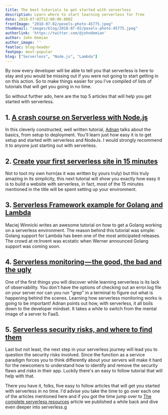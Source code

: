 ```yaml
---
title: The best tutorials to get started with serverless
description: Learn where to start learning serverless for free
date: 2018-07-02T12:00:00.000Z
frontImage: "2018-07-02/pexels-photo-45775.jpeg"
thumbnail: "images/blog/2018-07-02/pexels-photo-45775.jpeg"
authorlink: 'https://twitter.com/@johndemian'
author: John Demian
author_image: ''
featloc: blog-header
featpop: most-popular
blog: ["Serverless", "Node.js", "Lambda"]
---
```


By now every developer will be able to tell you that serverless is here to stay and you would be missing out if you were not going to start getting in on this action. So to make things easier for you I've compiled of lists of tutorials that will get you going in no time.

So without further ado, here are the top 5 articles that will help you get started with serverless.

<h2>1. <a href="https://hackernoon.com/a-crash-course-on-serverless-with-node-js-632b37d58b44">A crash course on Serverless with Node.js</a></h2>
In this cleverly constructed, well written tutorial, <a href="https://twitter.com/adnanrahic">Adnan</a> talks about the basics, from setup to deployment. You'll learn just how easy it is to get setup and started with serverless and NodeJs. I would strongly recommend it to anyone just starting out with serverless.

<h2>2. <a href="https://dashbird.io/blog/create-your-first-website-in-15-minutes/">Create your first serverless site in 15 minutes </a></h2>
Not to toot my own horn(as it was written by yours truly) but this truly amazing in its simplicity, this next tutorial will show you exactly how easy it is to build a website with serverless, in fact, most of the 15 minutes mentioned in the title will be spent setting up your environment. 

<h2>3. <a href="https://serverless.com/blog/framework-example-golang-lambda-support/">Serverless Framework example for Golang and Lambda</a></h2>
Maciej Winnicki writes an awesome tutorial on how to get a Golang working on a serverless environment. The reason behind this tutorial was simple: Golang support for Lambda has been one of the most anticipated releases. The crowd at re:Invent was ecstatic when Werner announced Golang support was coming soon.


<h2>4. <a href="https://hackernoon.com/serverless-monitoring-the-good-the-bad-and-the-ugly-2b06e7ffd843">Serverless monitoring — the good, the bad and the ugly</a></h2>
One of the first things you will discover while learning serverless is its lack of observability. You don't have the options of checking out an error.log file on your server nor can you run "grep" in a terminal to figure out what is happening behind the scenes. Learning how serverless monitoring works is going to be important!
Adnan points out how, with serverless, it all boils down to the developer mindset. It takes a while to switch from the mental image of a server to FaaS. 

<h2>5. <a href="https://hackernoon.com/fantastic-serverless-security-risks-and-where-to-find-them-737d2206545a">Serverless security risks, and where to find them</a></h2>
Last but not least, the next step in your serverless journey will lead you to question the security risks involved. Since the function as a service paradigm forces you to think differently about your servers will make it hard for the newcomers to understand how to identify and remove the security flaws and risks in their app. Luckily there's an easy to follow tutorial that will help with that.

There you have it, folks, five easy to follow articles that will get you started with serverless in no time. I'd advise you take the time to go over each one of the articles mentioned here and if you got the time jump over to <a href="https://dashbird.io/blog/the-complete-serverless-resources-collection/">The complete serverless resources</a> article we published a while back and dive even deeper into serverless.g